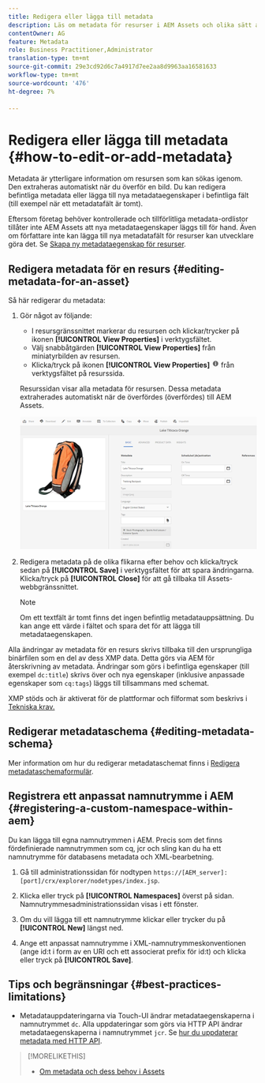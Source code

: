 ```yaml
---
title: Redigera eller lägga till metadata
description: Läs om metadata för resurser i AEM Assets och olika sätt att redigera metadata för resurser.
contentOwner: AG
feature: Metadata
role: Business Practitioner,Administrator
translation-type: tm+mt
source-git-commit: 29e3cd92d6c7a4917d7ee2aa8d9963aa16581633
workflow-type: tm+mt
source-wordcount: '476'
ht-degree: 7%

---
```



# Redigera eller lägga till metadata {#how-to-edit-or-add-metadata}

Metadata är ytterligare information om resursen som kan sökas igenom. Den extraheras automatiskt när du överför en bild. Du kan redigera befintliga metadata eller lägga till nya metadataegenskaper i befintliga fält (till exempel när ett metadatafält är tomt).

Eftersom företag behöver kontrollerade och tillförlitliga metadata-ordlistor tillåter inte AEM Assets att nya metadataegenskaper läggs till för hand. Även om författare inte kan lägga till nya metadatafält för resurser kan utvecklare göra det. Se [Skapa ny metadataegenskap för resurser](meta-edit.md#editing-metadata-schema).

## Redigera metadata för en resurs {#editing-metadata-for-an-asset}

Så här redigerar du metadata:

1. Gör något av följande:

   * I resursgränssnittet markerar du resursen och klickar/trycker på ikonen **[!UICONTROL View Properties]** i verktygsfältet.
   * Välj snabbåtgärden **[!UICONTROL View Properties]** från miniatyrbilden av resursen.
   * Klicka/tryck på ikonen **[!UICONTROL View Properties]** ![informationsikon](assets/do-not-localize/info_icon.png) från verktygsfältet på resurssida.

   Resurssidan visar alla metadata för resursen. Dessa metadata extraherades automatiskt när de överfördes (överfördes) till AEM Assets.

   ![chlimage_1-169](assets/chlimage_1-169.png)

1. Redigera metadata på de olika flikarna efter behov och klicka/tryck sedan på **[!UICONTROL Save]** i verktygsfältet för att spara ändringarna. Klicka/tryck på **[!UICONTROL Close]** för att gå tillbaka till Assets-webbgränssnittet.

   >[!NOTE]
   >
   >Om ett textfält är tomt finns det ingen befintlig metadatauppsättning. Du kan ange ett värde i fältet och spara det för att lägga till metadataegenskapen.

Alla ändringar av metadata för en resurs skrivs tillbaka till den ursprungliga binärfilen som en del av dess XMP data. Detta görs via AEM för återskrivning av metadata. Ändringar som görs i befintliga egenskaper (till exempel `dc:title`) skrivs över och nya egenskaper (inklusive anpassade egenskaper som `cq:tags`) läggs till tillsammans med schemat.

XMP stöds och är aktiverat för de plattformar och filformat som beskrivs i [Tekniska krav.](/help/sites-deploying/technical-requirements.md)

## Redigerar metadataschema {#editing-metadata-schema}

Mer information om hur du redigerar metadataschemat finns i [Redigera metadataschemaformulär](metadata-schemas.md#editing-metadata-schema-forms).

## Registrera ett anpassat namnutrymme i AEM {#registering-a-custom-namespace-within-aem}

Du kan lägga till egna namnutrymmen i AEM. Precis som det finns fördefinierade namnutrymmen som cq, jcr och sling kan du ha ett namnutrymme för databasens metadata och XML-bearbetning.

1. Gå till administrationssidan för nodtypen `https://[AEM_server]:[port]/crx/explorer/nodetypes/index.jsp`.
1. Klicka eller tryck på **[!UICONTROL Namespaces]** överst på sidan. Namnutrymmesadministrationssidan visas i ett fönster.

1. Om du vill lägga till ett namnutrymme klickar eller trycker du på **[!UICONTROL New]** längst ned.
1. Ange ett anpassat namnutrymme i XML-namnutrymmeskonventionen (ange id:t i form av en URI och ett associerat prefix för id:t) och klicka eller tryck på **[!UICONTROL Save]**.

## Tips och begränsningar {#best-practices-limitations}

* Metadatauppdateringarna via Touch-UI ändrar metadataegenskaperna i namnutrymmet `dc`. Alla uppdateringar som görs via HTTP API ändrar metadataegenskaperna i namnutrymmet `jcr`. Se [hur du uppdaterar metadata med HTTP API](/help/assets/mac-api-assets.md#update-asset-metadata).

>[!MORELIKETHIS]
>
>* [Om metadata och dess behov i Assets](metadata.md)